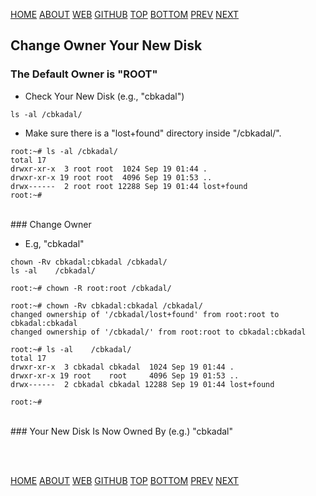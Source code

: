 ---
---

[HOME](index.md)
[ABOUT](README.md)
[WEB](https://osp4diss.vlsm.org/)
[GITHUB](https://github.com/os2xx/osp4diss/)
[TOP](#)
[BOTTOM](#endofpage)
[PREV](W03-03.md)
[NEXT](W03-05.md)

## Change Owner Your New Disk

### The Default Owner is "ROOT"

* Check Your New Disk (e.g., "cbkadal")

```
ls -al /cbkadal/

```

* Make sure there is a "lost+found" directory inside "/cbkadal/".

```
root:~# ls -al /cbkadal/
total 17
drwxr-xr-x  3 root root  1024 Sep 19 01:44 .
drwxr-xr-x 19 root root  4096 Sep 19 01:53 ..
drwx------  2 root root 12288 Sep 19 01:44 lost+found
root:~# 

```

<br>
### Change Owner

* E.g, "cbkadal"

```
chown -Rv cbkadal:cbkadal /cbkadal/
ls -al    /cbkadal/

```

```
root:~# chown -R root:root /cbkadal/

root:~# chown -Rv cbkadal:cbkadal /cbkadal/
changed ownership of '/cbkadal/lost+found' from root:root to cbkadal:cbkadal
changed ownership of '/cbkadal/' from root:root to cbkadal:cbkadal

root:~# ls -al    /cbkadal/
total 17
drwxr-xr-x  3 cbkadal cbkadal  1024 Sep 19 01:44 .
drwxr-xr-x 19 root    root     4096 Sep 19 01:53 ..
drwx------  2 cbkadal cbkadal 12288 Sep 19 01:44 lost+found

root:~# 

```

<br>
### Your New Disk Is Now Owned By (e.g.) "cbkadal"

<br id="endofpage"><br>

[HOME](index.md)
[ABOUT](README.md)
[WEB](https://osp4diss.vlsm.org/)
[GITHUB](/https://github.com/os2xx/osp4diss)
[TOP](#)
[BOTTOM](#endofpage)
[PREV](W03-03.md)
[NEXT](W03-05.md)
<br>

